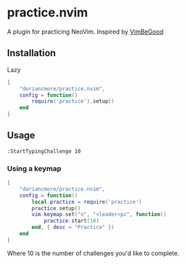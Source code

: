 practice.nvim
================

A plugin for practicing NeoVim.
Inspired by [VimBeGood](https://github.com/ThePrimeagen/vim-be-good) 

## Installation

Lazy

```lua
{
    "doriancmore/practice.nvim",
    config = function()
        require('practice').setup()
    end
}
```

## Usage

```vim
:StartTypingChallenge 10
```

### Using a keymap

```lua
{
    "doriancmore/practice.nvim",
    config = function()
        local practice = require('practice')
        practice.setup()
        vim.keymap.set("n", "<leader>pc", function()
            practice.start(10)
        end, { desc = "Practice" })
    end
}
```

Where 10 is the number of challenges you'd like to complete.

